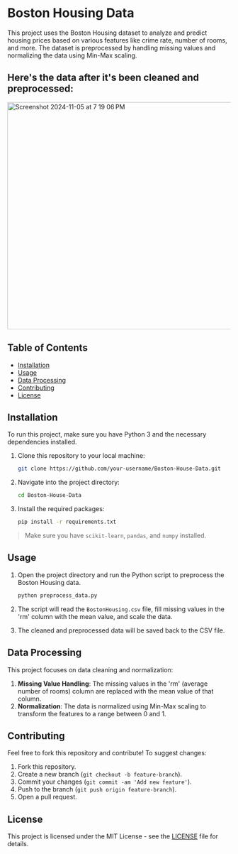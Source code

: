 # Boston Housing Data

This project uses the Boston Housing dataset to analyze and predict housing prices based on various features like crime rate, number of rooms, and more. The dataset is preprocessed by handling missing values and normalizing the data using Min-Max scaling.

## Here's the data after it's been cleaned and preprocessed:

<img width="512" alt="Screenshot 2024-11-05 at 7 19 06 PM" src="https://github.com/user-attachments/assets/e23cfa9d-6aa7-41f4-9574-6a98f36b7483">


## Table of Contents

- [Installation](#installation)
- [Usage](#usage)
- [Data Processing](#data-processing)
- [Contributing](#contributing)
- [License](#license)

## Installation

To run this project, make sure you have Python 3 and the necessary dependencies installed.

1. Clone this repository to your local machine:
    ```bash
    git clone https://github.com/your-username/Boston-House-Data.git
    ```
2. Navigate into the project directory:
    ```bash
    cd Boston-House-Data
    ```
3. Install the required packages:
    ```bash
    pip install -r requirements.txt
    ```

> Make sure you have `scikit-learn`, `pandas`, and `numpy` installed.

## Usage

1. Open the project directory and run the Python script to preprocess the Boston Housing data.
    ```bash
    python preprocess_data.py
    ```

2. The script will read the `BostonHousing.csv` file, fill missing values in the 'rm' column with the mean value, and scale the data.

3. The cleaned and preprocessed data will be saved back to the CSV file.

## Data Processing

This project focuses on data cleaning and normalization:

1. **Missing Value Handling**: The missing values in the 'rm' (average number of rooms) column are replaced with the mean value of that column.
2. **Normalization**: The data is normalized using Min-Max scaling to transform the features to a range between 0 and 1.

## Contributing

Feel free to fork this repository and contribute! To suggest changes:

1. Fork this repository.
2. Create a new branch (`git checkout -b feature-branch`).
3. Commit your changes (`git commit -am 'Add new feature'`).
4. Push to the branch (`git push origin feature-branch`).
5. Open a pull request.

## License

This project is licensed under the MIT License - see the [LICENSE](LICENSE) file for details.

